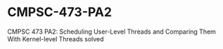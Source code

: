 # CMPSC-473-PA2
CMPSC 473 PA2: Scheduling User-Level Threads and Comparing Them With Kernel-level Threads solved
